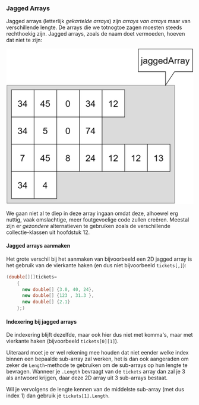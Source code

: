 ### Jagged Arrays

Jagged arrays (letterlijk *gekartelde arrays*) zijn *arrays van arrays* maar van verschillende lengte. De arrays die we totnogtoe zagen moesten steeds rechthoekig zijn. Jagged arrays, zoals de naam doet vermoeden, hoeven dat niet te zijn:


![Voorbeeld van een jagged array.](../assets/5_arrays/jaggedt.png)

We gaan niet al te diep in deze array ingaan omdat deze, alhoewel erg nuttig, vaak omslachtige, meer foutgevoelige code zullen creëren. Meestal zijn er *gezondere* alternatieven te gebruiken zoals de verschillende collectie-klassen uit hoofdstuk 12.

#### Jagged arrays aanmaken

Het grote verschil bij het aanmaken van bijvoorbeeld een 2D jagged array is het gebruik van de vierkante haken (en dus niet bijvoorbeeld ``tickets[,]``):

```java
(double[][]tickets=
    {
      new double[] {3.0, 40, 24},
      new double[] {123 , 31.3 },
      new double[] {2.1}
    };)

```



#### Indexering bij jagged arrays

De indexering blijft dezelfde, maar ook hier dus niet met komma's, maar met vierkante haken (bijvoorbeeld ``tickets[0][1]``).

Uiteraard moet je er wel rekening mee houden dat niet eender welke index binnen een bepaalde sub-array zal werken, het is dan ook aangeraden om zeker de ``Length``-methode te gebruiken om de sub-arrays op hun lengte te bevragen. Wanneer je ``.Length`` bevraagt van de ``tickets`` array dan zal je 3 als antwoord krijgen, daar deze 2D array uit 3 sub-arrays bestaat.

Wil je vervolgens de lengte kennen van de middelste sub-array (met dus index 1) dan gebruik je ``tickets[1].Length``.
